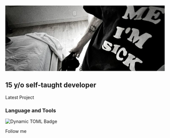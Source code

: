 [![Header](https://github.com/BeanyDio/beanydio/blob/main/header.jpg)](https://t.me/SupernalRB)

## 15 y/o self-taught developer

Latest Project

### Language and Tools
![Dynamic TOML Badge](https://img.shields.io/badge/dynamic/toml)

Follow me
